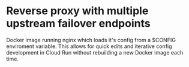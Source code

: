 # Reverse proxy with multiple upstream failover endpoints

Docker image running nginx which loads it's config from a $CONFIG enviroment variable. 
This allows for quick edits and iterative config development in Cloud Run without rebuilding a new Docker image each time.